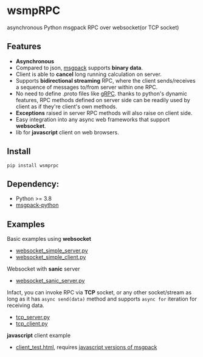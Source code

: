 # wsmpRPC

asynchronous Python msgpack RPC over websocket(or TCP socket)

## Features

* **Asynchronous**
* Compared to json, [msgpack](https://msgpack.org/) supports **binary data**.
* Client is able to **cancel** long running calculation on server.
* Supports **bidirectional streaming** RPC, where the client sends/receives a sequence of messages to/from server within one RPC.
* No need to define .proto files like [gRPC](https://grpc.io/docs/tutorials/basic/python/). thanks to python's dynamic features, RPC methods defined on server side can be readily used by client as if they're client's own methods.
* **Exceptions** raised in server RPC methods will also raise on client side.
* Easy integration into any async web frameworks that support **websocket**.
* lib for **javascript** client on web browsers.

## Install

`pip install wsmprpc`

## Dependency:
* Python >= 3.8
* [msgpack-python](https://github.com/msgpack/msgpack-python)

## Examples

Basic examples using **websocket**
* [websocket_simple_server.py](https://github.com/hyansuper/wsmprpc/blob/master/examples/websocket_simple_server.py)
* [websocket_simple_client.py](https://github.com/hyansuper/wsmprpc/blob/master/examples/websocket_simple_client.py)

Websocket with **sanic** server
* [websocket_sanic_server.py](https://github.com/hyansuper/wsmprpc/blob/master/examples/websocket_sanic_server.py)

Infact, you can invoke RPC via **TCP** socket, or any other socket/stream as long as it has `async send(data)` method and supports `async for` iteration for receiving data.
* [tcp_server.py](https://github.com/hyansuper/wsmprpc/blob/master/examples/tcp_server.py)
* [tcp_client.py](https://github.com/hyansuper/wsmprpc/blob/master/examples/tcp_client.py)

**javascript** client example
* [client_test.html](https://github.com/hyansuper/wsmprpc/blob/master/js/client_test.html), 
requires [javascript versions of msgpack](https://github.com/ygoe/msgpack.js)
